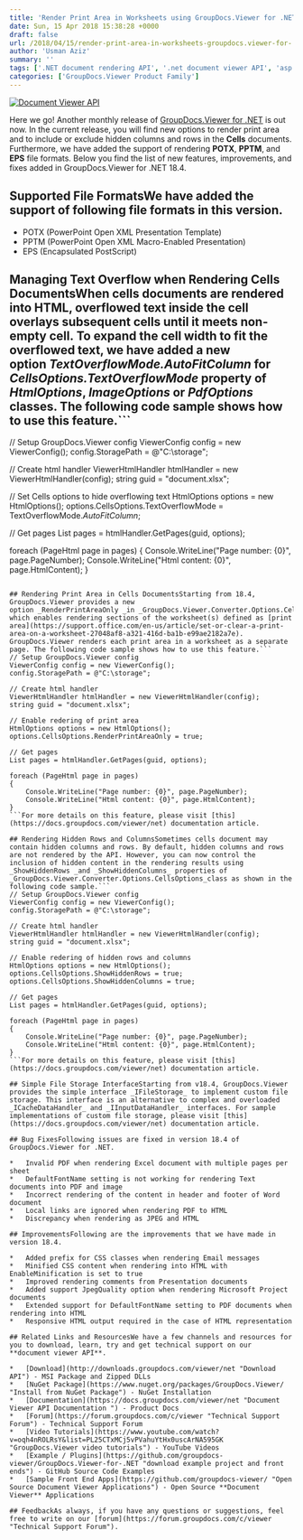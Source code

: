 ```yaml
---
title: 'Render Print Area in Worksheets using GroupDocs.Viewer for .NET 18.4'
date: Sun, 15 Apr 2018 15:38:28 +0000
draft: false
url: /2018/04/15/render-print-area-in-worksheets-groupdocs.viewer-for-.net-18.4/
author: 'Usman Aziz'
summary: ''
tags: ['.NET document rendering API', '.net document viewer API', 'asp.net document viewer API', 'C# document viewer API', 'document rendering API', 'document viewer', 'GroupDocs.Viewer for .NET Releases']
categories: ['GroupDocs.Viewer Product Family']
---
```


[![Document Viewer API](https://blog.groupdocs.com/wp-content/uploads/sites/4/2016/11/groupdocs-viewer-net.png)](https://www.groupdocs.com/products/viewer/net)

Here we go! Another monthly release of [GroupDocs.Viewer for .NET](https://products.groupdocs.com/viewer/net) is out now. In the current release, you will find new options to render print area and to include or exclude hidden columns and rows in the **Cells** documents. Furthermore, we have added the support of rendering **POTX**, **PPTM**, and **EPS** file formats. Below you find the list of new features, improvements, and fixes added in GroupDocs.Viewer for .NET 18.4.

## Supported File FormatsWe have added the support of following file formats in this version.

*   POTX (PowerPoint Open XML Presentation Template)
*   PPTM (PowerPoint Open XML Macro-Enabled Presentation)
*   EPS (Encapsulated PostScript)

## Managing Text Overflow when Rendering Cells DocumentsWhen cells documents are rendered into HTML, overflowed text inside the cell overlays subsequent cells until it meets non-empty cell. To expand the cell width to fit the overflowed text, we have added a new option _TextOverflowMode.AutoFitColumn_ for _CellsOptions.TextOverflowMode_ property of _HtmlOptions_, _ImageOptions_ or _PdfOptions_ classes. The following code sample shows how to use this feature.```
// Setup GroupDocs.Viewer config
ViewerConfig config = new ViewerConfig();
config.StoragePath = @"C:\storage";
   
// Create html handler
ViewerHtmlHandler htmlHandler = new ViewerHtmlHandler(config);
string guid = "document.xlsx";
   
// Set Cells options to hide overflowing text
HtmlOptions options = new HtmlOptions();
options.CellsOptions.TextOverflowMode = TextOverflowMode._AutoFitColumn_;
  
// Get pages 
List pages = htmlHandler.GetPages(guid, options);
   
foreach (PageHtml page in pages)
{
    Console.WriteLine("Page number: {0}", page.PageNumber);
    Console.WriteLine("Html content: {0}", page.HtmlContent);
}
```For more details on this feature, please visit [this](https://docs.groupdocs.com/viewer/net) documentation article.

## Rendering Print Area in Cells DocumentsStarting from 18.4, GroupDocs.Viewer provides a new option _RenderPrintAreaOnly _in _GroupDocs.Viewer.Converter.Options.CellsOptions_class which enables rendering sections of the worksheet(s) defined as [print area](https://support.office.com/en-us/article/set-or-clear-a-print-area-on-a-worksheet-27048af8-a321-416d-ba1b-e99ae2182a7e). GroupDocs.Viewer renders each print area in a worksheet as a separate page. The following code sample shows how to use this feature.```
// Setup GroupDocs.Viewer config
ViewerConfig config = new ViewerConfig();
config.StoragePath = @"C:\storage";
  
// Create html handler
ViewerHtmlHandler htmlHandler = new ViewerHtmlHandler(config);
string guid = "document.xlsx";
  
// Enable redering of print area
HtmlOptions options = new HtmlOptions();
options.CellsOptions.RenderPrintAreaOnly = true;
  
// Get pages 
List pages = htmlHandler.GetPages(guid, options);
  
foreach (PageHtml page in pages)
{
    Console.WriteLine("Page number: {0}", page.PageNumber);
    Console.WriteLine("Html content: {0}", page.HtmlContent);
}
```For more details on this feature, please visit [this](https://docs.groupdocs.com/viewer/net) documentation article.

## Rendering Hidden Rows and ColumnsSometimes cells document may contain hidden columns and rows. By default, hidden columns and rows are not rendered by the API. However, you can now control the inclusion of hidden content in the rendering results using _ShowHiddenRows _and _ShowHiddenColumns_ properties of _GroupDocs.Viewer.Converter.Options.CellsOptions_class as shown in the following code sample.```
// Setup GroupDocs.Viewer config
ViewerConfig config = new ViewerConfig();
config.StoragePath = @"C:\storage";
  
// Create html handler
ViewerHtmlHandler htmlHandler = new ViewerHtmlHandler(config);
string guid = "document.xlsx";
  
// Enable redering of hidden rows and columns
HtmlOptions options = new HtmlOptions();
options.CellsOptions.ShowHiddenRows = true;
options.CellsOptions.ShowHiddenColumns = true;
  
// Get pages 
List pages = htmlHandler.GetPages(guid, options);
  
foreach (PageHtml page in pages)
{
    Console.WriteLine("Page number: {0}", page.PageNumber);
    Console.WriteLine("Html content: {0}", page.HtmlContent);
}
```For more details on this feature, please visit [this](https://docs.groupdocs.com/viewer/net) documentation article.

## Simple File Storage InterfaceStarting from v18.4, GroupDocs.Viewer provides the simple interface _IFileStorage_ to implement custom file storage. This interface is an alternative to complex and overloaded _ICacheDataHandler_ and _IInputDataHandler_ interfaces. For sample implementations of custom file storage, please visit [this](https://docs.groupdocs.com/viewer/net) documentation article.

## Bug FixesFollowing issues are fixed in version 18.4 of GroupDocs.Viewer for .NET.

*   Invalid PDF when rendering Excel document with multiple pages per sheet
*   DefaultFontName setting is not working for rendering Text documents into PDF and image
*   Incorrect rendering of the content in header and footer of Word document
*   Local links are ignored when rendering PDF to HTML
*   Discrepancy when rendering as JPEG and HTML

## ImprovementsFollowing are the improvements that we have made in version 18.4.

*   Added prefix for CSS classes when rendering Email messages
*   Minified CSS content when rendering into HTML with EnableMinification is set to true
*   Improved rendering comments from Presentation documents
*   Added support JpegQuality option when rendering Microsoft Project documents
*   Extended support for DefaultFontName setting to PDF documents when rendering into HTML
*   Responsive HTML output required in the case of HTML representation

## Related Links and ResourcesWe have a few channels and resources for you to download, learn, try and get technical support on our **document viewer API**.

*   [Download](http://downloads.groupdocs.com/viewer/net "Download API") - MSI Package and Zipped DLLs
*   [NuGet Package](https://www.nuget.org/packages/GroupDocs.Viewer/ "Install from NuGet Package") - NuGet Installation
*   [Documentation](https://docs.groupdocs.com/viewer/net "Document Viewer API Documentation ") - Product Docs
*   [Forum](https://forum.groupdocs.com/c/viewer "Technical Support Forum") - Technical Support Forum
*   [Video Tutorials](https://www.youtube.com/watch?v=oqh4nROLRsY&list=PL25CTxMCj5vPVahuYtHx0uscArNA595GK "GroupDocs.Viewer video tutorials") - YouTube Videos
*   [Example / Plugins](https://github.com/groupdocs-viewer/GroupDocs.Viewer-for-.NET "download example project and front ends") - GitHub Source Code Examples
*   [Sample Front End Apps](https://github.com/groupdocs-viewer/ "Open Source Document Viewer Applications") - Open Source **Document Viewer** Applications

## FeedbackAs always, if you have any questions or suggestions, feel free to write on our [forum](https://forum.groupdocs.com/c/viewer "Technical Support Forum").





